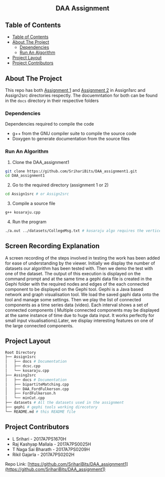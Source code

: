 <br />
<p align="center">
  <a href="https://github.com/SrihariBits/DAA_assignment1"></a>
  <h2 align="center">DAA Assignment</h2>
  </p>
</p>


## Table of Contents

- [Table of Contents](#table-of-contents)
- [About The Project](#about-the-project)
  - [Dependencies](#dependencies)
  - [Run An Algorithm](#run-an-algorithm)
- [Project Layout](#project-layout)
- [Project Contributors](#project-contributors)


## About The Project

This repo has both [Assignment 1](./Assign1src) and [Assignment 2](./Assign2src)  in 
Assign1src and Assign2src directories respectly. The docuemntation for both can be found
in the `docs` directory in their respective folders

### Dependencies

Dependencies required to compile the code
 - g++ from the GNU compiler suite to compile the source code
 - Doxygen to generate documentation from the source files

### Run An Algorithm
 
1. Clone the DAA_assignment1
```sh
git clone https://github.com/SrihariBits/DAA_assignment1.git
cd DAA_assignment1
```
2. Go to the required directory (assignment 1 or 2)
```sh
cd Assign1src # or Assign2src
```
3. Compile a source file
```sh
g++ kosaraju.cpp
```
4. Run the program
```sh
./a.out ../datasets/CollegeMsg.txt # kosaraju algo requires the vertices and edges as input.
```

## Screen Recording Explanation
A screen recording of the steps involved in testing the work has been added for ease of understanding by the viewer.
Initially we display the number of datasets our algorithm has been tested with. Then we demo the test with one of the dataset. The output of this execution is displayed on the command prompt and at the same time a gephi data file is created in the Gephi folder with the required nodes and edges of the each connected component to be displayed on the Gephi tool. Gephi is a Java based network and graph visualisation tool. We load the saved gaphi data onto the tool and manage some settings. Then we play the list of connected components as a time series data (video). Each interval shows a set of connected components ( Multiple connected components may be displayed at the same instance of time due to huge data input. It works perfectly for small input visualisations).Later, we display interesting features on one of the large connected components.

## Project Layout

```sh
Root Directory
├── Assign1src
│   ├── docs # Documentation
│   ├── dcsc.cpp
│   └── kosaraju.cpp
├── Assing2src
│   ├── docs # Documentation
│   ├── bipartiteMatching.cpp
│   ├── DAA_FordFulkerson.cpp
│   ├── FordFulkerson.h
│   └── minCut.cpp
├── datasets # All the datasets used in the assignment
├── gephi # gephi tools working direcotory
└── README.md # this README file
```

## Project Contributors

 - L Srihari - 2017A7PS1670H
 - Raj Kashyap Mallala - 2017A7PS0025H
 - T Naga Sai Bharath - 2017A7PS0209H
 - Rikil Gajarla - 2017A7PS0202H

Repo Link: [https://github.com/SrihariBits/DAA_assignment1](https://github.com/SrihariBits/DAA_assignment1)

